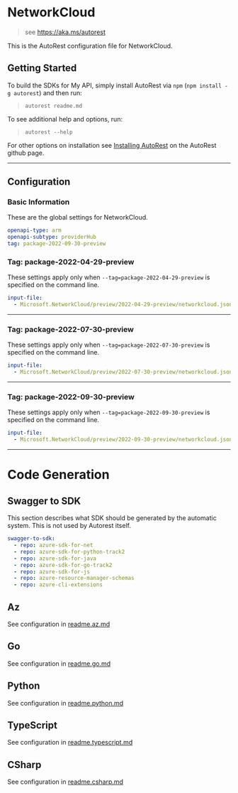 # NetworkCloud

> see https://aka.ms/autorest

This is the AutoRest configuration file for NetworkCloud.

## Getting Started

To build the SDKs for My API, simply install AutoRest via `npm` (`npm install -g autorest`) and then run:

> `autorest readme.md`

To see additional help and options, run:

> `autorest --help`

For other options on installation see [Installing AutoRest](https://aka.ms/autorest/install) on the AutoRest github page.

---

## Configuration

### Basic Information

These are the global settings for NetworkCloud.

```yaml
openapi-type: arm
openapi-subtype: providerHub
tag: package-2022-09-30-preview
```

### Tag: package-2022-04-29-preview

These settings apply only when `--tag=package-2022-04-29-preview` is specified on the command line.

```yaml $(tag) == 'package-2022-04-29-preview'
input-file:
  - Microsoft.NetworkCloud/preview/2022-04-29-preview/networkcloud.json
```

---

### Tag: package-2022-07-30-preview

These settings apply only when `--tag=package-2022-07-30-preview` is specified on the command line.

```yaml $(tag) == 'package-2022-07-30-preview'
input-file:
  - Microsoft.NetworkCloud/preview/2022-07-30-preview/networkcloud.json
```

---

### Tag: package-2022-09-30-preview

These settings apply only when `--tag=package-2022-09-30-preview` is specified on the command line.

```yaml $(tag) == 'package-2022-09-30-preview'
input-file:
  - Microsoft.NetworkCloud/preview/2022-09-30-preview/networkcloud.json
```

---

# Code Generation

## Swagger to SDK

This section describes what SDK should be generated by the automatic system.
This is not used by Autorest itself.

```yaml $(swagger-to-sdk)
swagger-to-sdk:
  - repo: azure-sdk-for-net
  - repo: azure-sdk-for-python-track2
  - repo: azure-sdk-for-java
  - repo: azure-sdk-for-go-track2
  - repo: azure-sdk-for-js
  - repo: azure-resource-manager-schemas
  - repo: azure-cli-extensions
```
## Az

See configuration in [readme.az.md](./readme.az.md)

## Go

See configuration in [readme.go.md](./readme.go.md)

## Python

See configuration in [readme.python.md](./readme.python.md)

## TypeScript

See configuration in [readme.typescript.md](./readme.typescript.md)

## CSharp

See configuration in [readme.csharp.md](./readme.csharp.md)
